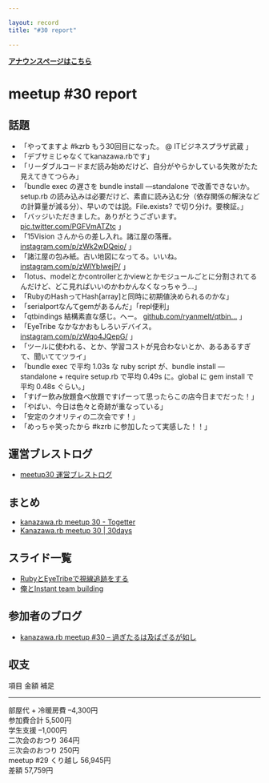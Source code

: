 ```yaml
---

layout: record
title: "#30 report"

---
```


<p> <a href="./"><strong>アナウンスページはこちら</strong></a></p>

meetup #30 report
==================

話題
----

-   「やってますよ #kzrb もう30回目になった。 @ ITビジネスプラザ武蔵 」
-   「デブサミじゃなくてkanazawa.rbです」
-   「リーダブルコードまだ読み始めだけど、自分がやらかしている失敗がたた見えてきてつらみ」
-   「bundle exec の遅さを bundle install —standalone
    で改善できないか。setup.rb
    の読み込みは必要だけど、素直に読み込む分（依存関係の解決などの計算量が減る分）、早いのでは説。File.exists?
    で切り分け。要検証。」
-   「バッジいただきました。ありがとうございます。
    [pic.twitter.com/PGFVmATZtc](https://twitter.com/overfieldm/status/569016924627083264/photo/1)
    」
-   「15Vision さんからの差し入れ。諸江屋の落雁。
    [instagram.com/p/zWk2wDQeio/](https://instagram.com/p/zWk2wDQeio/)
    」
-   「諸江屋の包み紙。古い地図になってる。いいね。
    [instagram.com/p/zWlYbIwejP/](https://instagram.com/p/zWlYbIwejP/)
    」
-   「lotus、modelとかcontrollerとかviewとかモジュールごとに分割されてるんだけど、どこ見ればいいのかわかんなくなっちゃう…」
-   「RubyのHashってHash[array]と同時に初期値決められるのかな」
-   「serialportなんてgemがあるんだ」「repl便利」
-   「qtbindings 結構素直な感じ。へー。
    [github.com/ryanmelt/qtbin…](https://github.com/ryanmelt/qtbindings/)
    」
-   「EyeTribe なかなかおもしろいデバイス。
    [instagram.com/p/zWqo4JQepG/](https://instagram.com/p/zWqo4JQepG/)
    」
-   「ツールに使われる、とか、学習コストが見合わないとか、あるあるすぎて、聞いててツライ」
-   「bundle exec で平均 1.03s な ruby script が、bundle install
    —standalone + require setup.rb で平均 0.49s に。global に gem
    install で平均 0.48s ぐらい。」
-   「すげー飲み放題食べ放題ですげーって思ったらこの店今日までだった！」
-   「やばい、今日は色々と奇跡が重なっている」
-   「安定のクオリティの二次会です！」
-   「めっちゃ笑ったから #kzrb に参加したって実感した！！」

運営ブレストログ
----------------

-   [meetup30
    運営ブレストログ](https://github.com/kanazawarb/meetup/wiki/meetup30-%E9%81%8B%E5%96%B6%E3%83%96%E3%83%AC%E3%82%B9%E3%83%88%E3%83%AD%E3%82%B0)

まとめ
------

-   [kanazawa.rb meetup 30 - Togetter](http://togetter.com/li/786405)
-   [Kanazawa.rb meetup 30 | 30days](http://30d.jp/kzrb/20)

スライド一覧
------------

-   [RubyとEyeTribeで視線追跡をする](http://www.slideshare.net/yizawa/eye-tribe-44953042)
-   [俺とInstant team
    building](http://www.slideshare.net/pharaohkj/instant-team-building-44976246)

参加者のブログ
--------------

-   [kanazawa.rb meetup #30 –
    過ぎたるは及ばざるが如し](http://cotton-desu.hatenablog.com/entry/2015/02/24/205710)

収支
----

  項目                   金額       補足
  ---------------------- ---------- ------
  部屋代 + 冷暖房費      –4,300円   
  参加費合計             5,500円    
  学生支援               –1,000円   
  二次会のおつり         364円      
  三次会のおつり         250円      
  meetup #29 くり越し   56,945円   
  差額                   57,759円   


